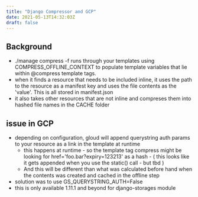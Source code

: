 ```yaml
---
title: "Django Compressor and GCP"
date: 2021-05-13T14:32:03Z
draft: false
---
```




Background
----------
* ./manage compress -f runs through your templates using COMPRESS_OFFLINE_CONTEXT to populate template variables that lie within @compress template tags. 
* when it finds a resource that needs to be included inline, it uses the path to the resource as a manifest key and uses the file contents as the 'value'. This is all stored in manifest.json
* it also takes other resources that are not inline and compreses them into hashed file names in the CACHE folder

issue in GCP
-------------

* depending on configuration, gloud will append querystring auth params to your resource as a link in the template at runtime
    * this happens at runtime - so the template tag compress might be looking for href='foo.bar?expiry=123213' as a hash - ( this looks like it gets appended when you use the static() call - but tbd )
    * And this will be different than what was calculated before hand when the contents was created and cached in the offline step
* solution was to use GS_QUERYSTRING_AUTH=False
* this is only available 1.11.1 and beyond for django-storages module

